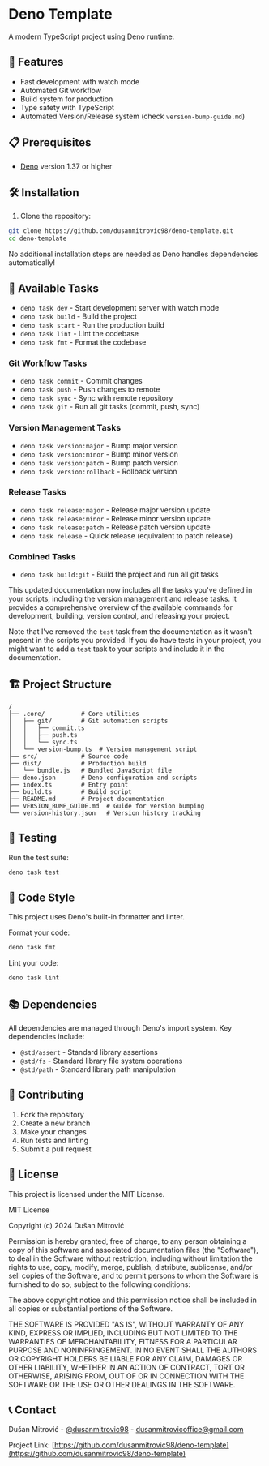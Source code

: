 # Deno Template 

A modern TypeScript project using Deno runtime.

## 🚀 Features

- Fast development with watch mode
- Automated Git workflow
- Build system for production
- Type safety with TypeScript
- Automated Version/Release system (check `version-bump-guide.md`)

## 📋 Prerequisites

- [Deno](https://deno.land/) version 1.37 or higher

## 🛠️ Installation

1. Clone the repository:
```bash
git clone https://github.com/dusanmitrovic98/deno-template.git
cd deno-template
```

No additional installation steps are needed as Deno handles dependencies automatically!

## 🔧 Available Tasks

- `deno task dev` - Start development server with watch mode
- `deno task build` - Build the project
- `deno task start` - Run the production build
- `deno task lint` - Lint the codebase
- `deno task fmt` - Format the codebase

### Git Workflow Tasks
- `deno task commit` - Commit changes
- `deno task push` - Push changes to remote
- `deno task sync` - Sync with remote repository
- `deno task git` - Run all git tasks (commit, push, sync)

### Version Management Tasks
- `deno task version:major` - Bump major version
- `deno task version:minor` - Bump minor version
- `deno task version:patch` - Bump patch version
- `deno task version:rollback` - Rollback version

### Release Tasks
- `deno task release:major` - Release major version update
- `deno task release:minor` - Release minor version update
- `deno task release:patch` - Release patch version update
- `deno task release` - Quick release (equivalent to patch release)

### Combined Tasks
- `deno task build:git` - Build the project and run all git tasks

This updated documentation now includes all the tasks you've defined in your scripts, including the version management and release tasks. It provides a comprehensive overview of the available commands for development, building, version control, and releasing your project.

Note that I've removed the `test` task from the documentation as it wasn't present in the scripts you provided. If you do have tests in your project, you might want to add a `test` task to your scripts and include it in the documentation.


## 🏗️ Project Structure

```
/
├── .core/          # Core utilities
│   ├── git/        # Git automation scripts
│   │   ├── commit.ts
│   │   ├── push.ts
│   │   └── sync.ts
│   └── version-bump.ts  # Version management script
├── src/            # Source code
├── dist/           # Production build
│   └── bundle.js   # Bundled JavaScript file
├── deno.json       # Deno configuration and scripts
├── index.ts        # Entry point
├── build.ts        # Build script
├── README.md       # Project documentation
├── VERSION_BUMP_GUIDE.md  # Guide for version bumping
└── version-history.json   # Version history tracking
```

## 🧪 Testing

Run the test suite:
```bash
deno task test
```

## 📝 Code Style

This project uses Deno's built-in formatter and linter. 

Format your code:
```bash
deno task fmt
```

Lint your code:
```bash
deno task lint
```

## 📚 Dependencies

All dependencies are managed through Deno's import system. Key dependencies include:

- `@std/assert` - Standard library assertions
- `@std/fs` - Standard library file system operations
- `@std/path` - Standard library path manipulation

## 🤝 Contributing

1. Fork the repository
2. Create a new branch
3. Make your changes
4. Run tests and linting
5. Submit a pull request

## 📄 License

This project is licensed under the MIT License.

MIT License

Copyright (c) 2024 Dušan Mitrović

Permission is hereby granted, free of charge, to any person obtaining a copy
of this software and associated documentation files (the "Software"), to deal
in the Software without restriction, including without limitation the rights
to use, copy, modify, merge, publish, distribute, sublicense, and/or sell
copies of the Software, and to permit persons to whom the Software is
furnished to do so, subject to the following conditions:

The above copyright notice and this permission notice shall be included in all
copies or substantial portions of the Software.

THE SOFTWARE IS PROVIDED "AS IS", WITHOUT WARRANTY OF ANY KIND, EXPRESS OR
IMPLIED, INCLUDING BUT NOT LIMITED TO THE WARRANTIES OF MERCHANTABILITY,
FITNESS FOR A PARTICULAR PURPOSE AND NONINFRINGEMENT. IN NO EVENT SHALL THE
AUTHORS OR COPYRIGHT HOLDERS BE LIABLE FOR ANY CLAIM, DAMAGES OR OTHER
LIABILITY, WHETHER IN AN ACTION OF CONTRACT, TORT OR OTHERWISE, ARISING FROM,
OUT OF OR IN CONNECTION WITH THE SOFTWARE OR THE USE OR OTHER DEALINGS IN THE
SOFTWARE.

## 📞 Contact

Dušan Mitrović - [@dusanmitrovic98](https://twitter.com/dusanmitrovic98) - dusanmitrovicoffice@gmail.com

Project Link: [https://github.com/dusanmitrovic98/deno-template](https://github.com/dusanmitrovic98/deno-template)
